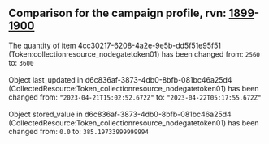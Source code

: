 ## Comparison for the campaign profile, rvn: [1899](https://github.com/PRO100KatYT/FortniteProfileRevisions/tree/main/profiles/campaign/1899%20campaign.json)-[1900](https://github.com/PRO100KatYT/FortniteProfileRevisions/tree/main/profiles/campaign/1900%20campaign.json)

The quantity of item 4cc30217-6208-4a2e-9e5b-dd5f51e95f51 (Token:collectionresource_nodegatetoken01) has been changed from: `2560` to: `3600`
<br><br>
Object last_updated in d6c836af-3873-4db0-8bfb-081bc46a25d4 (CollectedResource:Token_collectionresource_nodegatetoken01) has been changed from: `"2023-04-21T15:02:52.672Z"` to: `"2023-04-22T05:17:55.672Z"`
<br><br>
Object stored_value in d6c836af-3873-4db0-8bfb-081bc46a25d4 (CollectedResource:Token_collectionresource_nodegatetoken01) has been changed from: `0.0` to: `385.19733999999994`
<br><br>
